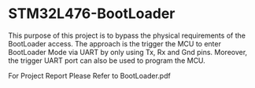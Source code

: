# STM32L476-BootLoader
This purpose of this project is to bypass the physical requirements of the BootLoader access. The approach is the trigger the MCU to enter BootLoader Mode via UART by only using Tx, Rx and Gnd pins. Moreover, the trigger UART port can also be used to program the MCU.

For Project Report Please Refer to BootLoader.pdf

